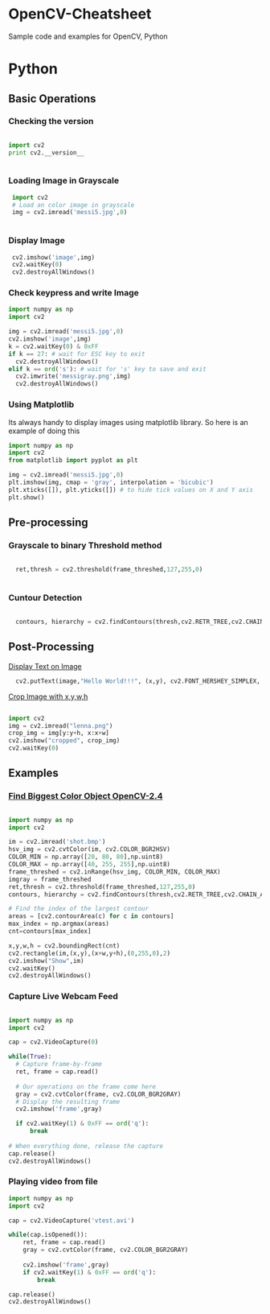 # OpenCV-Cheatsheet
Sample code and examples for OpenCV, Python 


# Python

## Basic Operations

### Checking the version

```python

import cv2
print cv2.__version__
  
```

### Loading Image in Grayscale

```python
 import cv2
 # Load an color image in grayscale
 img = cv2.imread('messi5.jpg',0)
  
```

### Display Image

```python
 cv2.imshow('image',img)
 cv2.waitKey(0)
 cv2.destroyAllWindows()
```

### Check keypress and write Image

```python 
import numpy as np
import cv2

img = cv2.imread('messi5.jpg',0)
cv2.imshow('image',img)
k = cv2.waitKey(0) & 0xFF
if k == 27: # wait for ESC key to exit
  cv2.destroyAllWindows()
elif k == ord('s'): # wait for 's' key to save and exit
  cv2.imwrite('messigray.png',img)
  cv2.destroyAllWindows()

```

### Using Matplotlib

Its always handy to display images using matplotlib library. So here is an example of doing this 

```python
import numpy as np
import cv2
from matplotlib import pyplot as plt

img = cv2.imread('messi5.jpg',0)
plt.imshow(img, cmap = 'gray', interpolation = 'bicubic')
plt.xticks([]), plt.yticks([]) # to hide tick values on X and Y axis
plt.show()

```

## Pre-processing 

### Grayscale to binary Threshold method

```python
  
  ret,thresh = cv2.threshold(frame_threshed,127,255,0)
  
```

### Cuntour Detection

```python
  
  contours, hierarchy = cv2.findContours(thresh,cv2.RETR_TREE,cv2.CHAIN_APPROX_SIMPLE)

```

## Post-Processing

[Display Text on Image](https://stackoverflow.com/questions/16615662/how-to-write-text-on-a-image-in-windows-using-python-opencv2)

```python
  cv2.putText(image,"Hello World!!!", (x,y), cv2.FONT_HERSHEY_SIMPLEX, 2, 255)
```
[Crop Image with x,y,w,h](https://stackoverflow.com/questions/15589517/how-to-crop-an-image-in-opencv-using-python)

```python

import cv2
img = cv2.imread("lenna.png")
crop_img = img[y:y+h, x:x+w]
cv2.imshow("cropped", crop_img)
cv2.waitKey(0)

```


## Examples

### [Find Biggest Color Object OpenCV-2.4](https://stackoverflow.com/questions/16538774/dealing-with-contours-and-bounding-rectangle-in-opencv-2-4-python-2-7)

```python 

import numpy as np
import cv2

im = cv2.imread('shot.bmp')
hsv_img = cv2.cvtColor(im, cv2.COLOR_BGR2HSV)
COLOR_MIN = np.array([20, 80, 80],np.uint8)
COLOR_MAX = np.array([40, 255, 255],np.uint8)
frame_threshed = cv2.inRange(hsv_img, COLOR_MIN, COLOR_MAX)
imgray = frame_threshed
ret,thresh = cv2.threshold(frame_threshed,127,255,0)
contours, hierarchy = cv2.findContours(thresh,cv2.RETR_TREE,cv2.CHAIN_APPROX_SIMPLE)

# Find the index of the largest contour
areas = [cv2.contourArea(c) for c in contours]
max_index = np.argmax(areas)
cnt=contours[max_index]

x,y,w,h = cv2.boundingRect(cnt)
cv2.rectangle(im,(x,y),(x+w,y+h),(0,255,0),2)
cv2.imshow("Show",im)
cv2.waitKey()
cv2.destroyAllWindows()


```

### Capture Live Webcam Feed

```python

import numpy as np
import cv2

cap = cv2.VideoCapture(0)

while(True):
  # Capture frame-by-frame
  ret, frame = cap.read()
  
  # Our operations on the frame come here
  gray = cv2.cvtColor(frame, cv2.COLOR_BGR2GRAY)
  # Display the resulting frame
  cv2.imshow('frame',gray)

  if cv2.waitKey(1) & 0xFF == ord('q'):
      break
    
# When everything done, release the capture
cap.release()
cv2.destroyAllWindows()

```

### Playing video from file

```python
import numpy as np
import cv2

cap = cv2.VideoCapture('vtest.avi')

while(cap.isOpened()):
    ret, frame = cap.read()
    gray = cv2.cvtColor(frame, cv2.COLOR_BGR2GRAY)
    
    cv2.imshow('frame',gray)
    if cv2.waitKey(1) & 0xFF == ord('q'):
        break

cap.release()
cv2.destroyAllWindows()

```
